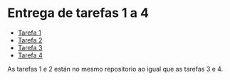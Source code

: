 # Entrega de tarefas 1 a 4

- [Tarefa 1](https://github.com/angelronoya/Apuntes-Parte-2-SQL-Angel-Rodriguez.md)
- [Tarefa 2](https://github.com/angelronoya/Apuntes-Parte-2-SQL-Angel-Rodriguez.md)
- [Tarefa 3](https://github.com/angelronoya/Ejercicios-Proyecto-de-Investigacion-y-Naves-Espaciales-.md)
- [Tarefa 4](https://github.com/angelronoya/Ejercicios-Proyecto-de-Investigacion-y-Naves-Espaciales-.md)

As tarefas 1 e 2 están no mesmo repositorio ao igual que as tarefas 3 e 4.
